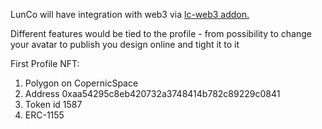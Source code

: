 LunCo will have integration with web3 via [lc-web3 addon.](https://github.com/LunCoSim/lc-web3)

Different features would be tied to the profile - from possibility to change your avatar to publish you design online and tight it to it


First Profile NFT:
1. Polygon on CopernicSpace
2. Address 0xaa54295c8eb420732a3748414b782c89229c0841
3. Token id 1587
4. ERC-1155